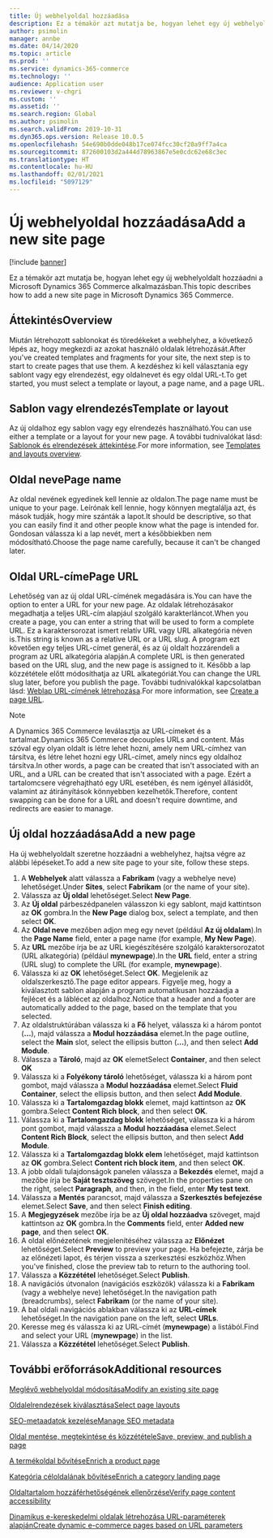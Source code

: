 ```yaml
---
title: Új webhelyoldal hozzáadása
description: Ez a témakör azt mutatja be, hogyan lehet egy új webhelyoldalt hozzáadni a Microsoft Dynamics 365 Commerce alkalmazásban.
author: psimolin
manager: annbe
ms.date: 04/14/2020
ms.topic: article
ms.prod: ''
ms.service: dynamics-365-commerce
ms.technology: ''
audience: Application user
ms.reviewer: v-chgri
ms.custom: ''
ms.assetid: ''
ms.search.region: Global
ms.author: psimolin
ms.search.validFrom: 2019-10-31
ms.dyn365.ops.version: Release 10.0.5
ms.openlocfilehash: 54e690b0dde048b17ce074fcc30cf20a9ff7a4ca
ms.sourcegitcommit: 872600103d2a444d78963867e5e0cdc62e68c3ec
ms.translationtype: HT
ms.contentlocale: hu-HU
ms.lasthandoff: 02/01/2021
ms.locfileid: "5097129"
---
```

# <a name="add-a-new-site-page"></a><span data-ttu-id="85d93-103">Új webhelyoldal hozzáadása</span><span class="sxs-lookup"><span data-stu-id="85d93-103">Add a new site page</span></span>


[!include [banner](includes/banner.md)]

<span data-ttu-id="85d93-104">Ez a témakör azt mutatja be, hogyan lehet egy új webhelyoldalt hozzáadni a Microsoft Dynamics 365 Commerce alkalmazásban.</span><span class="sxs-lookup"><span data-stu-id="85d93-104">This topic describes how to add a new site page in Microsoft Dynamics 365 Commerce.</span></span>

## <a name="overview"></a><span data-ttu-id="85d93-105">Áttekintés</span><span class="sxs-lookup"><span data-stu-id="85d93-105">Overview</span></span>

<span data-ttu-id="85d93-106">Miután létrehozott sablonokat és töredékeket a webhelyhez, a következő lépés az, hogy megkezdi az azokat használó oldalak létrehozását.</span><span class="sxs-lookup"><span data-stu-id="85d93-106">After you've created templates and fragments for your site, the next step is to start to create pages that use them.</span></span> <span data-ttu-id="85d93-107">A kezdéshez ki kell választania egy sablont vagy egy elrendezést, egy oldalnevet és egy oldal URL-t.</span><span class="sxs-lookup"><span data-stu-id="85d93-107">To get started, you must select a template or layout, a page name, and a page URL.</span></span>

## <a name="template-or-layout"></a><span data-ttu-id="85d93-108">Sablon vagy elrendezés</span><span class="sxs-lookup"><span data-stu-id="85d93-108">Template or layout</span></span>

<span data-ttu-id="85d93-109">Az új oldalhoz egy sablon vagy egy elrendezés használható.</span><span class="sxs-lookup"><span data-stu-id="85d93-109">You can use either a template or a layout for your new page.</span></span> <span data-ttu-id="85d93-110">A további tudnivalókat lásd: [Sablonok és elrendezések áttekintése](templates-layouts-overview.md).</span><span class="sxs-lookup"><span data-stu-id="85d93-110">For more information, see [Templates and layouts overview](templates-layouts-overview.md).</span></span>

## <a name="page-name"></a><span data-ttu-id="85d93-111">Oldal neve</span><span class="sxs-lookup"><span data-stu-id="85d93-111">Page name</span></span>

<span data-ttu-id="85d93-112">Az oldal nevének egyedinek kell lennie az oldalon.</span><span class="sxs-lookup"><span data-stu-id="85d93-112">The page name must be unique to your page.</span></span> <span data-ttu-id="85d93-113">Leírónak kell lennie, hogy könnyen megtalálja azt, és mások tudják, hogy mire szánták a lapot.</span><span class="sxs-lookup"><span data-stu-id="85d93-113">It should be descriptive, so that you can easily find it and other people know what the page is intended for.</span></span> <span data-ttu-id="85d93-114">Gondosan válassza ki a lap nevét, mert a későbbiekben nem módosítható.</span><span class="sxs-lookup"><span data-stu-id="85d93-114">Choose the page name carefully, because it can't be changed later.</span></span>

## <a name="page-url"></a><span data-ttu-id="85d93-115">Oldal URL-címe</span><span class="sxs-lookup"><span data-stu-id="85d93-115">Page URL</span></span>

<span data-ttu-id="85d93-116">Lehetőség van az új oldal URL-címének megadására is.</span><span class="sxs-lookup"><span data-stu-id="85d93-116">You can have the option to enter a URL for your new page.</span></span> <span data-ttu-id="85d93-117">Az oldalak létrehozásakor megadhatja a teljes URL-cím alapjául szolgáló karakterláncot.</span><span class="sxs-lookup"><span data-stu-id="85d93-117">When you create a page, you can enter a string that will be used to form a complete URL.</span></span> <span data-ttu-id="85d93-118">Ez a karaktersorozat ismert relatív URL vagy URL alkategória néven is.</span><span class="sxs-lookup"><span data-stu-id="85d93-118">This string is known as a relative URL or a URL slug.</span></span> <span data-ttu-id="85d93-119">A program ezt követően egy teljes URL-címet generál, és az új oldalt hozzárendeli a program az URL alkategória alapján.</span><span class="sxs-lookup"><span data-stu-id="85d93-119">A complete URL is then generated based on the URL slug, and the new page is assigned to it.</span></span> <span data-ttu-id="85d93-120">Később a lap közzététele előtt módosíthatja az URL alkategóriát.</span><span class="sxs-lookup"><span data-stu-id="85d93-120">You can change the URL slug later, before you publish the page.</span></span> <span data-ttu-id="85d93-121">További tudnivalókkal kapcsolatban lásd: [Weblap URL-címének létrehozása](create-page-URL.md).</span><span class="sxs-lookup"><span data-stu-id="85d93-121">For more information, see [Create a page URL](create-page-URL.md).</span></span>

> [!NOTE]
> <span data-ttu-id="85d93-122">A Dynamics 365 Commerce leválasztja az URL-címeket és a tartalmat.</span><span class="sxs-lookup"><span data-stu-id="85d93-122">Dynamics 365 Commerce decouples URLs and content.</span></span> <span data-ttu-id="85d93-123">Más szóval egy olyan oldalt is létre lehet hozni, amely nem URL-címhez van társítva, és létre lehet hozni egy URL-címet, amely nincs egy oldalhoz társítva.</span><span class="sxs-lookup"><span data-stu-id="85d93-123">In other words, a page can be created that isn't associated with an URL, and a URL can be created that isn't associated with a page.</span></span> <span data-ttu-id="85d93-124">Ezért a tartalomcsere végrehajtható egy URL esetében, és nem igényel állásidőt, valamint az átirányítások könnyebben kezelhetők.</span><span class="sxs-lookup"><span data-stu-id="85d93-124">Therefore, content swapping can be done for a URL and doesn't require downtime, and redirects are easier to manage.</span></span>

## <a name="add-a-new-page"></a><span data-ttu-id="85d93-125">Új oldal hozzáadása</span><span class="sxs-lookup"><span data-stu-id="85d93-125">Add a new page</span></span>

<span data-ttu-id="85d93-126">Ha új webhelyoldalt szeretne hozzáadni a webhelyhez, hajtsa végre az alábbi lépéseket.</span><span class="sxs-lookup"><span data-stu-id="85d93-126">To add a new site page to your site, follow these steps.</span></span>

1. <span data-ttu-id="85d93-127">A **Webhelyek** alatt válassza a **Fabrikam** (vagy a webhelye neve) lehetőséget.</span><span class="sxs-lookup"><span data-stu-id="85d93-127">Under **Sites**, select **Fabrikam** (or the name of your site).</span></span>
1. <span data-ttu-id="85d93-128">Válassza az **Új oldal** lehetőséget.</span><span class="sxs-lookup"><span data-stu-id="85d93-128">Select **New Page**.</span></span>
1. <span data-ttu-id="85d93-129">Az **Új oldal** párbeszédpanelen válasszon ki egy sablont, majd kattintson az **OK** gombra.</span><span class="sxs-lookup"><span data-stu-id="85d93-129">In the **New Page** dialog box, select a template, and then select **OK**.</span></span>
1. <span data-ttu-id="85d93-130">Az **Oldal neve** mezőben adjon meg egy nevet (például **Az új oldalam**).</span><span class="sxs-lookup"><span data-stu-id="85d93-130">In the **Page Name** field, enter a page name (for example, **My New Page**).</span></span>
1. <span data-ttu-id="85d93-131">Az **URL** mezőbe írja be az URL kiegészítésére szolgáló karaktersorozatot (URL alkategória) (például **mynewpage**).</span><span class="sxs-lookup"><span data-stu-id="85d93-131">In the **URL** field, enter a string (URL slug) to complete the URL (for example, **mynewpage**).</span></span>
1. <span data-ttu-id="85d93-132">Válassza ki az **OK** lehetőséget.</span><span class="sxs-lookup"><span data-stu-id="85d93-132">Select **OK**.</span></span> <span data-ttu-id="85d93-133">Megjelenik az oldalszerkesztő.</span><span class="sxs-lookup"><span data-stu-id="85d93-133">The page editor appears.</span></span> <span data-ttu-id="85d93-134">Figyelje meg, hogy a kiválasztott sablon alapján a program automatikusan hozzáadja a fejlécet és a láblécet az oldalhoz.</span><span class="sxs-lookup"><span data-stu-id="85d93-134">Notice that a header and a footer are automatically added to the page, based on the template that you selected.</span></span>
1. <span data-ttu-id="85d93-135">Az oldalstruktúrában válassza ki a **Fő** helyet, válassza ki a három pontot (**…**), majd válassza a **Modul hozzáadása** elemet.</span><span class="sxs-lookup"><span data-stu-id="85d93-135">In the page outline, select the **Main** slot, select the ellipsis button (**...**), and then select **Add Module**.</span></span>
1. <span data-ttu-id="85d93-136">Válassza a **Tároló**, majd az **OK** elemet</span><span class="sxs-lookup"><span data-stu-id="85d93-136">Select **Container**, and then select **OK**</span></span>
1. <span data-ttu-id="85d93-137">Válassza ki a **Folyékony tároló** lehetőséget, válassza ki a három pont gombot, majd válassza a **Modul hozzáadása** elemet.</span><span class="sxs-lookup"><span data-stu-id="85d93-137">Select **Fluid Container**, select the ellipsis button, and then select **Add Module**.</span></span>
1. <span data-ttu-id="85d93-138">Válassza ki a **Tartalomgazdag blokk** elemet, majd kattintson az **OK** gombra.</span><span class="sxs-lookup"><span data-stu-id="85d93-138">Select **Content Rich block**, and then select **OK**.</span></span>
1. <span data-ttu-id="85d93-139">Válassza ki a **Tartalomgazdag blokk** lehetőséget, válassza ki a három pont gombot, majd válassza a **Modul hozzáadása** elemet.</span><span class="sxs-lookup"><span data-stu-id="85d93-139">Select **Content Rich Block**, select the ellipsis button, and then select **Add Module**.</span></span>
1. <span data-ttu-id="85d93-140">Válassza ki a **Tartalomgazdag blokk elem** lehetőséget, majd kattintson az **OK** gombra.</span><span class="sxs-lookup"><span data-stu-id="85d93-140">Select **Content rich block item**, and then select **OK**.</span></span>
1. <span data-ttu-id="85d93-141">A jobb oldali tulajdonságok panelen válassza a **Bekezdés** elemet, majd a mezőbe írja be **Saját tesztszöveg** szöveget.</span><span class="sxs-lookup"><span data-stu-id="85d93-141">In the properties pane on the right, select **Paragraph**, and then, in the field, enter **My test text**.</span></span>
1. <span data-ttu-id="85d93-142">Válassza a **Mentés** parancsot, majd válassza a **Szerkesztés befejezése** elemet.</span><span class="sxs-lookup"><span data-stu-id="85d93-142">Select **Save**, and then select **Finish editing**.</span></span>
1. <span data-ttu-id="85d93-143">A **Megjegyzések** mezőbe írja be az **Új oldal hozzáadva** szöveget, majd kattintson az **OK** gombra.</span><span class="sxs-lookup"><span data-stu-id="85d93-143">In the **Comments** field, enter **Added new page**, and then select **OK**.</span></span>
1. <span data-ttu-id="85d93-144">A oldal előnézetének megjelenítéséhez válassza az **Előnézet** lehetőséget.</span><span class="sxs-lookup"><span data-stu-id="85d93-144">Select **Preview** to preview your page.</span></span> <span data-ttu-id="85d93-145">Ha befejezte, zárja be az előnézeti lapot, és térjen vissza a szerkesztési eszközhöz.</span><span class="sxs-lookup"><span data-stu-id="85d93-145">When you've finished, close the preview tab to return to the authoring tool.</span></span>
1. <span data-ttu-id="85d93-146">Válassza a **Közzététel** lehetőséget.</span><span class="sxs-lookup"><span data-stu-id="85d93-146">Select **Publish**.</span></span>
1. <span data-ttu-id="85d93-147">A navigációs útvonalon (navigációs eszközök) válassza ki a **Fabrikam** (vagy a webhelye neve) lehetőséget.</span><span class="sxs-lookup"><span data-stu-id="85d93-147">In the navigation path (breadcrumbs), select **Fabrikam** (or the name of your site).</span></span>
1. <span data-ttu-id="85d93-148">A bal oldali navigációs ablakban válassza ki az **URL-címek** lehetőséget.</span><span class="sxs-lookup"><span data-stu-id="85d93-148">In the navigation pane on the left, select **URLs**.</span></span>
1. <span data-ttu-id="85d93-149">Keresse meg és válassza ki az URL-címét (**mynewpage**) a listából.</span><span class="sxs-lookup"><span data-stu-id="85d93-149">Find and select your URL (**mynewpage**) in the list.</span></span>
1. <span data-ttu-id="85d93-150">Válassza a **Közzététel** lehetőséget.</span><span class="sxs-lookup"><span data-stu-id="85d93-150">Select **Publish**.</span></span>

## <a name="additional-resources"></a><span data-ttu-id="85d93-151">További erőforrások</span><span class="sxs-lookup"><span data-stu-id="85d93-151">Additional resources</span></span>

[<span data-ttu-id="85d93-152">Meglévő webhelyoldal módosítása</span><span class="sxs-lookup"><span data-stu-id="85d93-152">Modify an existing site page</span></span>](modify-existing-page.md)

[<span data-ttu-id="85d93-153">Oldalelrendezések kiválasztása</span><span class="sxs-lookup"><span data-stu-id="85d93-153">Select page layouts</span></span>](select-page-layouts.md)

[<span data-ttu-id="85d93-154">SEO-metaadatok kezelése</span><span class="sxs-lookup"><span data-stu-id="85d93-154">Manage SEO metadata</span></span>](manage-seo-metadata.md)

[<span data-ttu-id="85d93-155">Oldal mentése, megtekintése és közzététele</span><span class="sxs-lookup"><span data-stu-id="85d93-155">Save, preview, and publish a page</span></span>](save-preview-publish-page.md)

[<span data-ttu-id="85d93-156">A termékoldal bővítése</span><span class="sxs-lookup"><span data-stu-id="85d93-156">Enrich a product page</span></span>](enrich-product-page.md)

[<span data-ttu-id="85d93-157">Kategória céloldalának bővítése</span><span class="sxs-lookup"><span data-stu-id="85d93-157">Enrich a category landing page</span></span>](enrich-category-page.md)

[<span data-ttu-id="85d93-158">Oldaltartalom hozzáférhetőségének ellenőrzése</span><span class="sxs-lookup"><span data-stu-id="85d93-158">Verify page content accessibility</span></span>](verify-accessibility.md)

[<span data-ttu-id="85d93-159">Dinamikus e-kereskedelmi oldalak létrehozása URL-paraméterek alapján</span><span class="sxs-lookup"><span data-stu-id="85d93-159">Create dynamic e-commerce pages based on URL parameters</span></span>](create-dynamic-pages.md)
